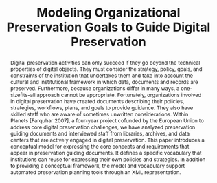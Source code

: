 ---
abstract: Digital preservation activities can only succeed if they go beyond the technical
  properties of digital objects. They must consider the strategy, policy, goals, and
  constraints of the institution that undertakes them and take into account the cultural
  and institutional framework in which data, documents and records are preserved.
  Furthermore, because organizations differ in many ways, a one-sizefits-all approach
  cannot be appropriate. Fortunately, organizations involved in digital preservation
  have created documents describing their policies, strategies, workflows, plans,
  and goals to provide guidance. They also have skilled staff who are aware of sometimes
  unwritten considerations. Within Planets [Farquhar 2007], a four-year project cofunded
  by the European Union to address core digital preservation challenges, we have analyzed
  preservation guiding documents and interviewed staff from libraries, archives, and
  data centers that are actively engaged in digital preservation. This paper introduces
  a conceptual model for expressing the core concepts and requirements that appear
  in preservation guiding documents. It defines a specific vocabulary that institutions
  can reuse for expressing their own policies and strategies. In addition to providing
  a conceptual framework, the model and vocabulary support automated preservation
  planning tools through an XML representation.
creators:
- Dappert, Angela
- Farquhar, Adam
date: null
document_url: https://services.phaidra.univie.ac.at/api/object/o:294097/download
grand_parent: iPRES
institutions: []
keywords:
- london
landing_page_url: https://phaidra.univie.ac.at/o:294097
language: eng
layout: publication
license: CC BY-SA 3.0 AT
notes_url: null
parent: iPRES 2008
publication_type: paper
size: 90714
slides_url: null
source_name: iPRES
title: Modeling Organizational Preservation Goals to Guide Digital Preservation
year: 2008
---
